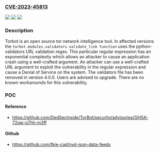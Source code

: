 ### [CVE-2023-45813](https://cve.mitre.org/cgi-bin/cvename.cgi?name=CVE-2023-45813)
![](https://img.shields.io/static/v1?label=Product&message=TorBot&color=blue)
![](https://img.shields.io/static/v1?label=Version&message=%3C%204.0.0%20&color=brightgreen)
![](https://img.shields.io/static/v1?label=Vulnerability&message=CWE-1333%3A%20Inefficient%20Regular%20Expression%20Complexity&color=brightgreen)

### Description

Torbot is an open source tor network intelligence tool. In affected versions the `torbot.modules.validators.validate_link function` uses the python-validators URL validation regex. This particular regular expression has an exponential complexity which allows an attacker to cause an application crash using a well-crafted argument. An attacker can use a well-crafted URL argument to exploit the vulnerability in the regular expression and cause a Denial of Service on the system. The validators file has been removed in version 4.0.0. Users are advised to upgrade. There are no known workarounds for this vulnerability.

### POC

#### Reference
- https://github.com/DedSecInside/TorBot/security/advisories/GHSA-72qw-p7hh-m3ff

#### Github
- https://github.com/fkie-cad/nvd-json-data-feeds

